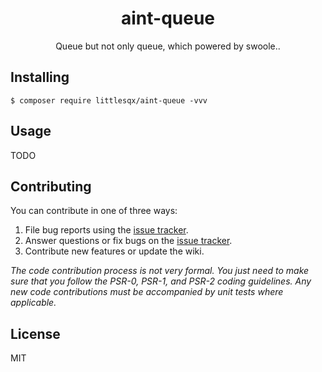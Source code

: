 <h1 align="center"> aint-queue </h1>

<p align="center"> Queue but not only queue, which powered by swoole..</p>


## Installing

```shell
$ composer require littlesqx/aint-queue -vvv
```

## Usage

TODO

## Contributing

You can contribute in one of three ways:

1. File bug reports using the [issue tracker](https://github.com/littlesqx/aint-queue/issues).
2. Answer questions or fix bugs on the [issue tracker](https://github.com/littlesqx/aint-queue/issues).
3. Contribute new features or update the wiki.

_The code contribution process is not very formal. You just need to make sure that you follow the PSR-0, PSR-1, and PSR-2 coding guidelines. Any new code contributions must be accompanied by unit tests where applicable._

## License

MIT